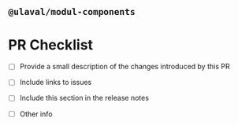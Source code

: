 ## `@ulaval/modul-components`
# PR Checklist

<!--
Please review the contribution guidelines: https://github.com/ulaval/modul-components/blob/develop/.github/CONTRIBUTING.md.
-->

<!--
Update "[ ]" to "[x]" to check a box
Content can be written in English or in French
-->

<!-- REQUIRED -->
- [ ] Provide a small description of the changes introduced by this PR
<!-- Description here... -->
- [ ] Include links to issues
<!-- Links here... -->

<!-- END_REQUIRED -->

<!-- OPTIONAL, remove unused -->
- [ ] Include this section in the release notes
<!-- Release notes here... -->
- [ ] Other info
<!-- Any other relevant information here... -->

<!-- END_OPTIONAL -->

<!-- Thanks for contributing! -->
